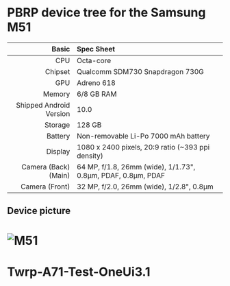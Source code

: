 PBRP device tree for the Samsung M51
=================================================

| Basic                   | Spec Sheet                                                                                                                     |
| -----------------------:|:------------------------------------------------------------------------------------------------------------------------------ |
| CPU                     | Octa-core                                                                   |
| Chipset                 | Qualcomm SDM730 Snapdragon 730G                                                         |
| GPU                     | Adreno 618                                                                          |
| Memory                  | 6/8 GB RAM                                                           |
| Shipped Android Version | 10.0                                                         |
| Storage                 | 128 GB                                     |
| Battery                 | Non-removable Li-Po 7000 mAh battery                        |
| Display                 | 1080 x 2400 pixels, 20:9 ratio (~393 ppi density)                                    |
| Camera (Back)(Main)     | 64 MP, f/1.8, 26mm (wide), 1/1.73", 0.8µm, PDAF, 0.8µm, PDAF                              |
| Camera (Front)          | 32 MP, f/2.0, 26mm (wide), 1/2.8", 0.8µm                                                                                      |

## Device picture
![M51](https://fdn2.gsmarena.com/vv/pics/samsung/samsung-galaxy-m51-1.jpg)
=================================================

# Twrp-A71-Test-OneUi3.1
